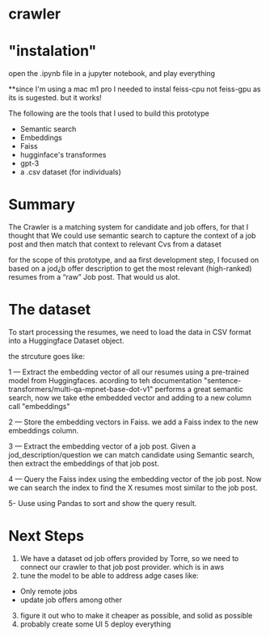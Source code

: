 # crawler

# "instalation"

open the .ipynb file in a jupyter notebook, and play everything

**since I'm using a mac m1 pro I needed to instal feiss-cpu not feiss-gpu as its is sugested. but it works!

 The following are the tools that I used to build this prototype

 - Semantic search
 - Embeddings
 - Faiss
 - hugginface's transformes
 - gpt-3
 - a .csv dataset (for individuals)

# Summary
The Crawler is a matching system for candidate and job offers, for that 
I thought that We could use semantic search to capture the context of a job post and then match that context to relevant Cvs from a dataset

for the scope of this prototype, and aa first development step, I focused on based on a jod¿b offer description to get the most relevant (high-ranked) resumes from a “raw” Job post. That would us alot.

# The dataset
To start processing the resumes, we need to load the data in CSV format into a Huggingface Dataset object.

the strcuture goes like:

1 — Extract the embedding vector of all our resumes using a pre-trained model from Huggingfaces.
acording to teh documentation "sentence-transformers/multi-qa-mpnet-base-dot-v1" performs a great semantic search, now we take ethe embedded vector and adding to a new column call "embeddings"

2 — Store the embedding vectors in Faiss.
  we add a Faiss index to the new embeddings column.

3 — Extract the embedding vector of a job post.
Given a jod_description/question we can match candidate using Semantic search, then extract the embeddings of that job post.

4 — Query the Faiss index using the embedding vector of the job post.
Now we can search the index to find the X resumes most similar to the job post.

5- Uuse using Pandas to sort and show the query result.


# Next Steps

1. We have a dataset od job offers provided by Torre, so we need to connect our crawler to that job post provider. which is in aws
2. tune the model to be able to address adge cases like:
  - Only remote jobs
  - update job offers
  among other
3. figure it out who to make it cheaper as possible, and solid as possible
4. probably create some UI
5 deploy everything



